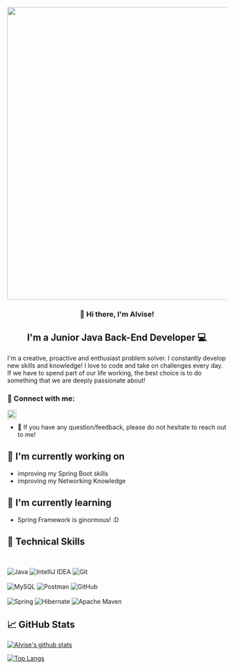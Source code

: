 <p align="center">
  <img src="https://user-images.githubusercontent.com/116837478/232142011-a79e6b47-5c24-4f55-a29b-c314751dd646.png" width="670"/>
</p>
<h3 align="center">
👋 Hi there, I'm Alvise!</a>
</h3>

<h2 align="center">
 I'm a Junior Java Back-End Developer 💻
</h2> 

I'm a creative, proactive and enthusiast problem solver. I constantly develop new skills and knowledge! I love to code and take on challenges every day. If we have to spend part of our life working, the best choice is to do something that we are deeply passionate about!

### 🤝 Connect with me:

<a href="https://www.linkedin.com/in/alvisezingales/"><img align="left" src="https://raw.githubusercontent.com/yushi1007/yushi1007/main/images/linkedin.svg" alt="Alvise Zingales | LinkedIn" width="21px"/></a>
</br>
- 💬 If you have any question/feedback, please do not hesitate to reach out to me!

## 🔭 I'm currently working on

- improving my Spring Boot skills
- improving my Networking Knowledge

## 🌱 I'm currently learning

- Spring Framework is ginormous! :D

## 💼 Technical Skills

</br>

![Java](https://img.shields.io/badge/java-%23ED8B00.svg?style=for-the-badge&logo=java&logoColor=white)
![IntelliJ IDEA](https://img.shields.io/badge/IntelliJIDEA-000000.svg?style=for-the-badge&logo=intellij-idea&logoColor=white)
![Git](https://img.shields.io/badge/git-%23F05033.svg?style=for-the-badge&logo=git&logoColor=white)
</br>
</br>
![MySQL](https://img.shields.io/badge/mysql-%2300f.svg?style=for-the-badge&logo=mysql&logoColor=white)
![Postman](https://img.shields.io/badge/Postman-FF6C37?style=for-the-badge&logo=postman&logoColor=white)
![GitHub](https://img.shields.io/badge/github-%23121011.svg?style=for-the-badge&logo=github&logoColor=white)
</br>
</br>
![Spring](https://img.shields.io/badge/spring-%236DB33F.svg?style=for-the-badge&logo=spring&logoColor=white)
![Hibernate](https://img.shields.io/badge/Hibernate-59666C?style=for-the-badge&logo=Hibernate&logoColor=white)
![Apache Maven](https://img.shields.io/badge/Apache%20Maven-C71A36?style=for-the-badge&logo=Apache%20Maven&logoColor=white)

## 📈 GitHub Stats 

[![Alvise's github stats](https://github-readme-stats.vercel.app/api?username=alvisezingales)](https://github.com/alvisezingales)

[![Top Langs](https://github-readme-stats.vercel.app/api/top-langs/?username=alvisezingales&layout=compact)](https://github.com/alvisezingales)

<!--
### Hi there, I'm Alvise👋
- ![bannerProfiloChiSono2](https://user-images.githubusercontent.com/116837478/232142011-a79e6b47-5c24-4f55-a29b-c314751dd646.png)
- ![bannerProfileChiSono](https://user-images.githubusercontent.com/116837478/232140437-681403d9-deb7-4e6c-8b39-12fcf282bed7.png)
**alvisezingales/alvisezingales** is a ✨ _special_ ✨ repository because its `README.md` (this file) appears on your GitHub profile.

Here are some ideas to get you started:

- 🔭 I’m currently working on ...
- 🌱 I’m currently learning ...
- 👯 I’m looking to collaborate on ...
- 🤔 I’m looking for help with ...
- 💬 Ask me about ...
- 📫 How to reach me: ...
- 😄 Pronouns: ...
- ⚡ Fun fact: ...
-->
